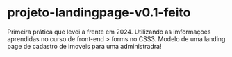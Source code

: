 # projeto-landingpage-v0.1-feito
Primeira prática que levei a frente em 2024. Utilizando as imformaçoes aprendidas no curso de front-end > forms no CSS3. Modelo de uma landing page de cadastro de imoveis para uma administradra!
